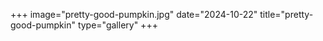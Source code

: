 +++
image="pretty-good-pumpkin.jpg"
date="2024-10-22"
title="pretty-good-pumpkin"
type="gallery"
+++
